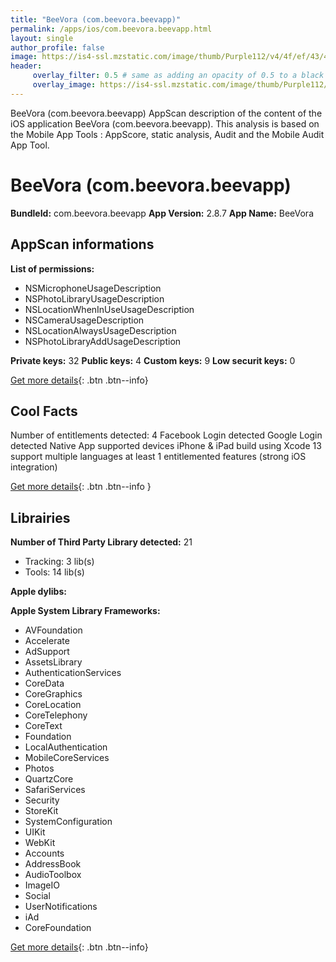 ```yaml
---
title: "BeeVora (com.beevora.beevapp)"
permalink: /apps/ios/com.beevora.beevapp.html
layout: single
author_profile: false
image: https://is4-ssl.mzstatic.com/image/thumb/Purple112/v4/4f/ef/43/4fef4368-f1cd-9018-332c-9ab3c3fbad49/AppIcon-0-0-1x_U007emarketing-0-0-0-7-0-0-sRGB-0-0-0-GLES2_U002c0-512MB-85-220-0-0.png/512x512bb.jpg
header: 
     overlay_filter: 0.5 # same as adding an opacity of 0.5 to a black background
     overlay_image: https://is4-ssl.mzstatic.com/image/thumb/Purple112/v4/4f/ef/43/4fef4368-f1cd-9018-332c-9ab3c3fbad49/AppIcon-0-0-1x_U007emarketing-0-0-0-7-0-0-sRGB-0-0-0-GLES2_U002c0-512MB-85-220-0-0.png/512x512bb.jpg
---
```

BeeVora (com.beevora.beevapp) AppScan description of the content of the iOS application BeeVora (com.beevora.beevapp). This analysis is based on the Mobile App Tools : AppScore, static analysis, Audit and the Mobile Audit App Tool.

# BeeVora (com.beevora.beevapp)

**BundleId:** com.beevora.beevapp
**App Version:** 2.8.7
**App Name:** BeeVora


## AppScan informations 

**List of permissions:** 
- NSMicrophoneUsageDescription
- NSPhotoLibraryUsageDescription
- NSLocationWhenInUseUsageDescription
- NSCameraUsageDescription
- NSLocationAlwaysUsageDescription
- NSPhotoLibraryAddUsageDescription
  
  
**Private keys:** 32
**Public keys:** 4
**Custom keys:** 9
**Low securit keys:** 0
  
[Get more details](/pricing.html){: .btn .btn--info}

## Cool Facts

Number of entitlements detected: 4
Facebook Login detected
Google Login detected
Native App
supported devices iPhone & iPad
build using Xcode 13
support multiple languages
at least 1 entitlemented features (strong iOS integration)
  
[Get more details](/pricing.html){: .btn .btn--info }

## Librairies 
**Number of Third Party Library detected:** 21
- Tracking: 3 lib(s)
- Tools: 14 lib(s)


**Apple dylibs:**


**Apple System Library Frameworks:**
- AVFoundation
- Accelerate
- AdSupport
- AssetsLibrary
- AuthenticationServices
- CoreData
- CoreGraphics
- CoreLocation
- CoreTelephony
- CoreText
- Foundation
- LocalAuthentication
- MobileCoreServices
- Photos
- QuartzCore
- SafariServices
- Security
- StoreKit
- SystemConfiguration
- UIKit
- WebKit
- Accounts
- AddressBook
- AudioToolbox
- ImageIO
- Social
- UserNotifications
- iAd
- CoreFoundation


  
[Get more details](/pricing.html){: .btn .btn--info}

